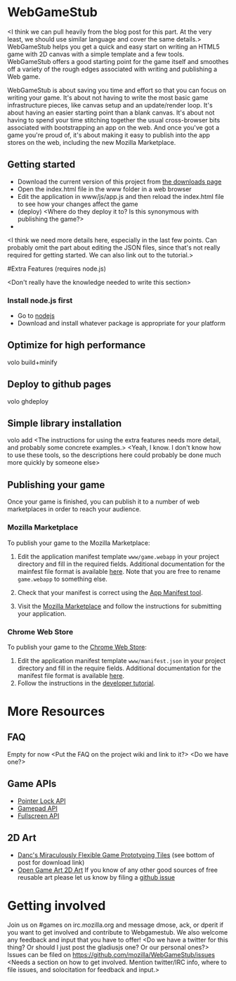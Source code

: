 # WebGameStub

<I think we can pull heavily from the blog post for this part. At the very least, we should use similar language and cover the same details.>
WebGameStub helps you get a quick and easy start on writing an HTML5 game with 2D canvas with a simple template and a few tools.
WebGameStub  offers a good starting point for the game itself and smoothes off a  variety of the rough edges associated with writing and publishing a Web game.

WebGameStub is about saving you time and effort so that you can focus on writing your game.
It's about not having to write the most basic game infrastructure pieces, like canvas setup and an update/render loop.
It's about having an easier starting point than a blank canvas.
It's  about not having to spend your time stitching together the usual  cross-browser bits associated with bootstrapping an app on the web.
And once you've got a game you're proud of, it's about making it easy to publish into the app stores on the web, including the new Mozilla Marketplace.

## Getting started

* Download the current version of this project from
[the downloads page](https://github.com/mozilla/WebGameStub/downloads)
* Open the index.html file in the www folder in a web browser
* Edit the application in www/js/app.js and then reload the index.html file to see how your changes affect the game
* (deploy) <Where do they deploy it to? Is this synonymous with publishing the game?>
* <INSERT TUTORIAL LINK HERE>
<I think we need more details here, especially in the last few points. Can probably omit the part about editing the JSON files, since that's not really required for getting started. We can also link out to the tutorial.>

#Extra Features (requires node.js)

<Start by explaining what the extra features are. Then elaborate on how to use them and what the prerequisites are.> <Don't really have the knowledge needed to write this section>

### Install node.js first

* Go to [nodejs](http://nodejs.org/)
* Download and install whatever package is appropriate for your platform

## Optimize for high performance

volo build+minify

## Deploy to github pages

volo ghdeploy

## Simple library installation

volo add
<The instructions for using the extra features needs more detail, and probably some concrete examples.> <Yeah, I know. I don't know how to use these tools, so the descriptions here could probably be done much more quickly by someone else>

## Publishing your game

Once your game is finished, you can publish it to a number of web marketplaces in order to reach your audience.

### Mozilla Marketplace

To publish your game to the Mozilla Marketplace:
1. Edit the application manifest template `www/game.webapp` in your project directory and fill in the required fields. Additional documentation for the mainfest file format is available [here](https://developer.mozilla.org/en/Apps/Manifest). Note that you are free to rename `game.webapp` to something else.

2. Check that your manifest is correct using the [App Manifest tool](http://appmanifest.org/).

3. Visit the [Mozilla Marketplace](https://marketplace.mozilla.org/en-US/developers/) and follow the instructions for submitting your application.

### Chrome Web Store

To publish your game to the [Chrome Web Store]():
1. Edit the application manifest template `www/manifest.json` in your project directory and fill in the require fields. Additional documentation for the manifest file format is available [here](https://developers.google.com/chrome/apps/docs/developers_guide#manifest).
2. Follow the instructions in the [developer tutorial](https://developers.google.com/chrome/web-store/docs/get_started_simple).

# More Resources

## FAQ

Empty for now
<Put the FAQ on the project wiki and link to it?> <Do we have one?>

## Game APIs

* [Pointer Lock API](https://developer.mozilla.org/en/API/Pointer_Lock_API)
* [Gamepad API](https://developer.mozilla.org/en/API/Gamepad/Using_Gamepad_API)
* [Fullscreen API](https://developer.mozilla.org/en/DOM/Using_full-screen_mode)
<Add a link to the full screen API as well.> <Done>

## 2D Art

* [Danc's Miraculously Flexible Game Prototyping Tiles](http://www.lostgarden.com/2007/05/dancs-miraculously-flexible-game.html) (see bottom of post for download link)
* [Open Game Art 2D Art](http://opengameart.org/art-search-advanced?keys=&field_art_type_tid[]=9&field_art_tags_tid_op=and&field_art_tags_tid=&name=&sort_by=count&sort_order=DESC&Collection=)
If you know of any other good sources of free reusable art please let us know by
filing a [github issue](https://github.com/mozilla/WebGameStub/issues)

# Getting involved

Join us on #games on irc.mozilla.org and message dmose, ack, or dperit if you want to get involved and contribute to Webgamestub. We also welcome any feedback and input that you have to offer! <Do we have a twitter for this thing? Or should I just post the gladiusjs one? Or our personal ones?>
Issues can be filed on https://github.com/mozilla/WebGameStub/issues
<Needs a section on how to get involved. Mention twitter/IRC info, where to file issues, and solocitation for feedback and input.>
